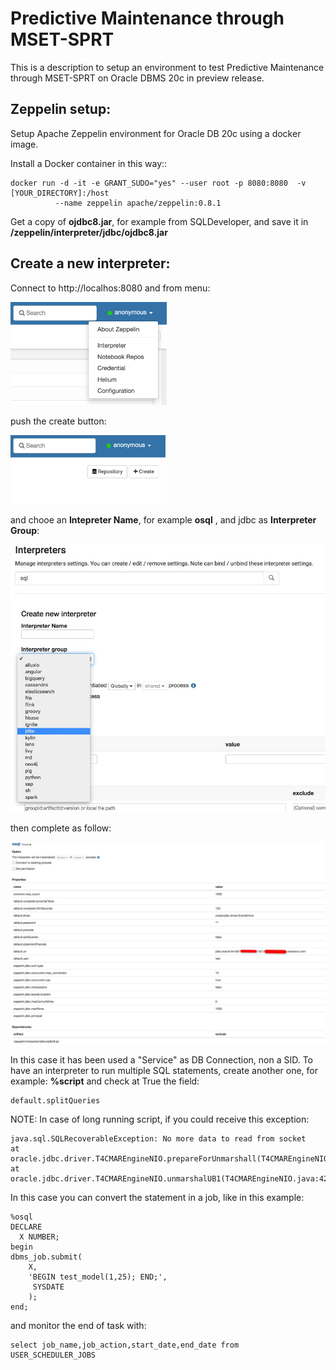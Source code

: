 # Predictive Maintenance through MSET-SPRT 
This is a description to setup an environment to test Predictive Maintenance through MSET-SPRT on Oracle DBMS 20c in preview release.  

## Zeppelin setup:
Setup Apache Zeppelin environment for Oracle DB 20c using a docker image.

Install a Docker container in this way::
```
docker run -d -it -e GRANT_SUDO="yes" --user root -p 8080:8080  -v [YOUR_DIRECTORY]:/host  
          --name zeppelin apache/zeppelin:0.8.1
```
Get a copy of **ojdbc8.jar**, for example from SQLDeveloper, and save it in **/zeppelin/interpreter/jdbc/ojdbc8.jar**

## Create a new interpreter:
Connect to http://localhos:8080 and from menu:

<img src="Menu.png" alt="Menu" width="250"/>

push the create button:

<img src="Create.png" alt="Create" width="250"/>

and chooe an **Intepreter Name**, for example **osql** , and jdbc as **Interpreter Group**:

![Interpreter](Interpreter.jpg)

then complete as follow:

![Conf](Conf.jpg)

In this case it has been used a "Service" as DB Connection, non a SID.
To have an interpreter to run multiple SQL statements, create another one, for example: **%script** and check at True the field:
```
default.splitQueries
```
NOTE: In case of long running script, if you could receive this exception:

    java.sql.SQLRecoverableException: No more data to read from socket
	at oracle.jdbc.driver.T4CMAREngineNIO.prepareForUnmarshall(T4CMAREngineNIO.java:782)
	at oracle.jdbc.driver.T4CMAREngineNIO.unmarshalUB1(T4CMAREngineNIO.java:427)
In this case you can convert the statement in a job, like in this example:
```
%osql
DECLARE
  X NUMBER;
begin
dbms_job.submit(
    X,
    'BEGIN test_model(1,25); END;',
     SYSDATE
    );
end;
```
and  monitor the end of task with:
```
select job_name,job_action,start_date,end_date from USER_SCHEDULER_JOBS
```

